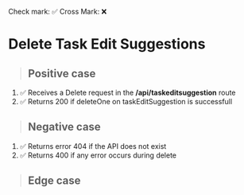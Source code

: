 Check mark: ✅
Cross Mark: ❌

# Delete Task Edit Suggestions

> ## Positive case

1. ✅ Receives a Delete request in the **/api/taskeditsuggestion** route
2. ✅ Returns 200 if deleteOne on taskEditSuggestion is successfull

> ## Negative case

1. ✅ Returns error 404 if the API does not exist
2. ✅ Returns 400 if any error occurs during delete

> ## Edge case